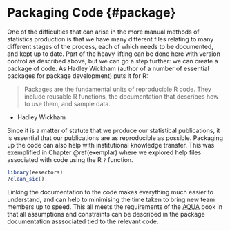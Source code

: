 # Packaging Code {#package}

One of the difficulties that can arise in the more manual methods of statistics production is that we have many different files relating to many different stages of the process, each of which needs to be documented, and kept up to date. Part of the heavy lifting can be done here with version control as described above, but we can go a step further: we can create a package of code. As Hadley Wickham (author of a number of essential packages for package development) puts it for R:

> Packages are the fundamental units of reproducible R code. They include reusable R functions, the documentation that describes how to use them, and sample data.
- Hadley Wickham

Since it is a matter of statute that we produce our statistical publications, it is essential that our publications are as reproducible as possible. Packaging up the code can also help with institutional knowledge transfer. This was exemplified in Chapter \@ref(exemplar) where we explored help files associated with code using the R `?` function.


```r
library(eesectors)
?clean_sic()
```


Linking the documentation to the code makes everything much easier to understand, and can help to minimising the time taken to bring new team members up to speed. This all meets the requirements of the [AQUA](https://www.gov.uk/government/publications/the-aqua-book-guidance-on-producing-quality-analysis-for-government) book in that all assumptions and constraints can be described in the package documentation asssociated tied to the relevant code.  
